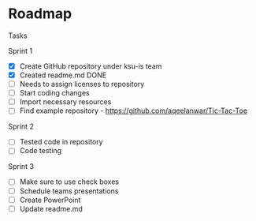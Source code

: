 # Roadmap
Tasks

Sprint 1
- [x] Create GitHub repository under ksu-is team
- [x] Created readme.md DONE
- [ ] Needs to assign licenses to repository 
- [ ] Start coding changes 
- [ ] Import necessary resources
- [ ] Find example repository - https://github.com/aqeelanwar/Tic-Tac-Toe
      
Sprint 2
- [ ] Tested code in repository 
- [ ] Code testing
      
Sprint 3
- [ ] Make sure to use check boxes 
- [ ] Schedule teams presentations 
- [ ] Create PowerPoint 
- [ ] Update readme.md
